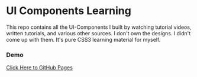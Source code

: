 # UI Components Learning

This repo contains all the UI-Components I built by watching tutorial videos, written tutorials, and various other sources. I don't own the designs. I didn't come up with them. It's pure CSS3 learning material for myself.

### Demo

[Click Here to GitHub Pages](https://vasudeveloper001.github.io/ui-components)
